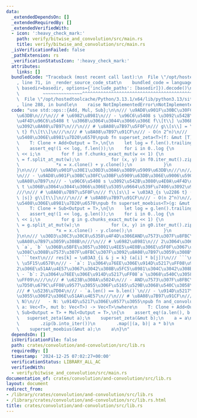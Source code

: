 ```yaml
---
data:
  _extendedDependsOn: []
  _extendedRequiredBy: []
  _extendedVerifiedWith:
  - icon: ':heavy_check_mark:'
    path: verify/bitwise_and_convolution/src/main.rs
    title: verify/bitwise_and_convolution/src/main.rs
  _isVerificationFailed: false
  _pathExtension: rs
  _verificationStatusIcon: ':heavy_check_mark:'
  attributes:
    links: []
  bundledCode: "Traceback (most recent call last):\n  File \"/opt/hostedtoolcache/Python/3.13.1/x64/lib/python3.13/site-packages/onlinejudge_verify/documentation/build.py\"\
    , line 71, in _render_source_code_stat\n    bundled_code = language.bundle(stat.path,\
    \ basedir=basedir, options={'include_paths': [basedir]}).decode()\n          \
    \         ~~~~~~~~~~~~~~~^^^^^^^^^^^^^^^^^^^^^^^^^^^^^^^^^^^^^^^^^^^^^^^^^^^^^^^^^^^^^^^^^^\n\
    \  File \"/opt/hostedtoolcache/Python/3.13.1/x64/lib/python3.13/site-packages/onlinejudge_verify/languages/rust.py\"\
    , line 288, in bundle\n    raise NotImplementedError\nNotImplementedError\n"
  code: "use std::ops::{Add, Mul, Sub};\n\n/// \u9AD8\u901F\u30BC\u30FC\u30BF\u5909\
    \u63DB\n///\n/// # \u6982\u8981\n/// - \u96C6\u5408 s \u3092\u542B\u3080\u4E0A\
    \u4F4D\u96C6\u5408 t \u306B\u3064\u3044\u3066\u306E f\\[t\\] \u306E\u7DCF\u548C\
    \u3092\u8A08\u7B97\n///\n/// # \u8A08\u7B97\u5F0F\n/// g\\[s\\] = \u03A3_{s \u2286\
    \ t} f\\[t\\]\n///\n/// # \u8A08\u7B97\u91CF\n/// - O(n 2^n)\n///   - n: \u96C6\
    \u5408\u306E\u8981\u7D20\u6570\npub fn superset_zeta<T>(f: &mut [T])\nwhere\n\
    \    T: Clone + Add<Output = T>,\n{\n    let log = f.len().trailing_zeros();\n\
    \    assert_eq!(1 << log, f.len());\n    for i in 0..log {\n        let w = 1\
    \ << i;\n        for f in f.chunks_exact_mut(w << 1) {\n            let (f0, f1)\
    \ = f.split_at_mut(w);\n            for (x, y) in f0.iter_mut().zip(f1) {\n  \
    \              *x = x.clone() + y.clone();\n            }\n        }\n    }\n\
    }\n\n/// \u9AD8\u901F\u30E1\u30D3\u30A6\u30B9\u5909\u63DB\n///\n/// # \u6982\u8981\
    \n/// - \u9AD8\u901F\u30BC\u30FC\u30BF\u5909\u63DB\u306E\u9006\u5909\u63DB\u3092\
    \u8A08\u7B97\n/// - \u96C6\u5408 s \u3092\u542B\u3080\u4E0A\u4F4D\u96C6\u5408\
    \ t \u306B\u3064\u3044\u3066\u306E\u5305\u9664\u539F\u7406\u3092\u9069\u7528\n\
    ///\n/// # \u8A08\u7B97\u5F0F\n/// f\\[s\\] = \u03A3_{s \u2286 t} (-1)^{|t| -\
    \ |s|} g\\[t\\]\n///\n/// # \u8A08\u7B97\u91CF\n/// - O(n 2^n)\n///   - n: \u96C6\
    \u5408\u306E\u8981\u7D20\u6570\npub fn superset_moebius<T>(g: &mut [T])\nwhere\n\
    \    T: Clone + Sub<Output = T>,\n{\n    let log = g.len().trailing_zeros();\n\
    \    assert_eq!(1 << log, g.len());\n    for i in 0..log {\n        let w = 1\
    \ << i;\n        for g in g.chunks_exact_mut(w << 1) {\n            let (g0, g1)\
    \ = g.split_at_mut(w);\n            for (x, y) in g0.iter_mut().zip(g1) {\n  \
    \              *x = x.clone() - y.clone();\n            }\n        }\n    }\n\
    }\n\n/// \u30D3\u30C3\u30C8\u5358\u4F4D\u306EAND\u7573\u307F\u8FBC\u307F\u3092\
    \u8A08\u7B97\u3059\u308B\n///\n/// # \u6982\u8981\n/// 2\u3064\u306E\u914D\u5217\
    \ `a`, `b` \u306B\u5BFE\u3057\u3001\u4EE5\u4E0B\u306E\u5F0F\u3067\u5B9A\u7FA9\u3055\
    \u308C\u308B\u7573\u307F\u8FBC\u307F\u3092\u8A08\u7B97\u3059\u308B\uFF1A\n///\
    \ ```text\n/// res[k] = \u03A3_{i & j = k} (a[i] * b[j])\n/// ```\n///\n/// #\
    \ \u5F15\u6570\n/// - `a`: 1\u3064\u76EE\u306E\u914D\u5217\uFF08\u9577\u3055\u306F\
    2\u306E\u51AA\u4E57\u3067\u3042\u308B\u5FC5\u8981\u304C\u3042\u308B\uFF09\n///\
    \ - `b`: 2\u3064\u76EE\u306E\u914D\u5217\uFF08`a`\u3068\u540C\u3058\u9577\u3055\
    \uFF09\n///\n/// # \u623B\u308A\u5024\n/// - AND\u7573\u307F\u8FBC\u307F\u306E\
    \u7D50\u679C\uFF08\u9577\u3055\u306F\u5165\u529B\u3068\u540C\u3058\uFF09\n///\n\
    /// # \u5236\u7D04\n/// - `a.len() == b.len()`\n/// - \u914D\u5217\u306E\u9577\
    \u3055\u306F2\u306E\u51AA\u4E57\n///\n/// # \u8A08\u7B97\u91CF\n/// - O(N log\
    \ N)\n///   - N: \u914D\u5217\u306E\u9577\u3055\npub fn and_convolution<T>(mut\
    \ a: Vec<T>, mut b: Vec<T>) -> Vec<T>\nwhere\n    T: Clone + Add<Output = T> +\
    \ Sub<Output = T> + Mul<Output = T>,\n{\n    assert_eq!(a.len(), b.len());\n \
    \   superset_zeta(&mut a);\n    superset_zeta(&mut b);\n    a = a\n        .into_iter()\n\
    \        .zip(b.into_iter())\n        .map(|(a, b)| a * b)\n        .collect();\n\
    \    superset_moebius(&mut a);\n    a\n}\n"
  dependsOn: []
  isVerificationFile: false
  path: crates/convolution/and-convolution/src/lib.rs
  requiredBy: []
  timestamp: '2024-12-25 07:02:27+00:00'
  verificationStatus: LIBRARY_ALL_AC
  verifiedWith:
  - verify/bitwise_and_convolution/src/main.rs
documentation_of: crates/convolution/and-convolution/src/lib.rs
layout: document
redirect_from:
- /library/crates/convolution/and-convolution/src/lib.rs
- /library/crates/convolution/and-convolution/src/lib.rs.html
title: crates/convolution/and-convolution/src/lib.rs
---
```

